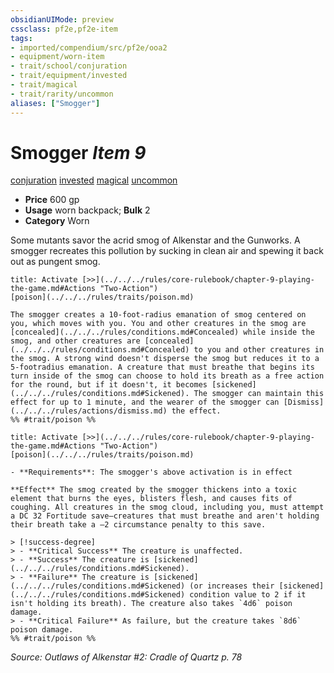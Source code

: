 ```yaml
---
obsidianUIMode: preview
cssclass: pf2e,pf2e-item
tags:
- imported/compendium/src/pf2e/ooa2
- equipment/worn-item
- trait/school/conjuration
- trait/equipment/invested
- trait/magical
- trait/rarity/uncommon
aliases: ["Smogger"]
---
```

# Smogger *Item 9*  
[conjuration](conjuration.md)  [invested](invested.md)  [magical](magical.md)  [uncommon](uncommon.md)  

- **Price** 600 gp
- **Usage** worn backpack; **Bulk** 2
- **Category** Worn

Some mutants savor the acrid smog of Alkenstar and the Gunworks. A smogger recreates this pollution by sucking in clean air and spewing it back out as pungent smog.

```ad-embed-ability
title: Activate [>>](../../../rules/core-rulebook/chapter-9-playing-the-game.md#Actions "Two-Action")
[poison](../../../rules/traits/poison.md)  

The smogger creates a 10-foot-radius emanation of smog centered on you, which moves with you. You and other creatures in the smog are [concealed](../../../rules/conditions.md#Concealed) while inside the smog, and other creatures are [concealed](../../../rules/conditions.md#Concealed) to you and other creatures in the smog. A strong wind doesn't disperse the smog but reduces it to a 5-footradius emanation. A creature that must breathe that begins its turn inside of the smog can choose to hold its breath as a free action for the round, but if it doesn't, it becomes [sickened](../../../rules/conditions.md#Sickened). The smogger can maintain this effect for up to 1 minute, and the wearer of the smogger can [Dismiss](../../../rules/actions/dismiss.md) the effect.  
%% #trait/poison %%
```

```ad-embed-ability
title: Activate [>>](../../../rules/core-rulebook/chapter-9-playing-the-game.md#Actions "Two-Action")
[poison](../../../rules/traits/poison.md)  

- **Requirements**: The smogger's above activation is in effect

**Effect** The smog created by the smogger thickens into a toxic element that burns the eyes, blisters flesh, and causes fits of coughing. All creatures in the smog cloud, including you, must attempt a DC 32 Fortitude save—creatures that must breathe and aren't holding their breath take a –2 circumstance penalty to this save.

> [!success-degree] 
> - **Critical Success** The creature is unaffected.
> - **Success** The creature is [sickened](../../../rules/conditions.md#Sickened).
> - **Failure** The creature is [sickened](../../../rules/conditions.md#Sickened) (or increases their [sickened](../../../rules/conditions.md#Sickened) condition value to 2 if it isn't holding its breath). The creature also takes `4d6` poison damage.
> - **Critical Failure** As failure, but the creature takes `8d6` poison damage.  
%% #trait/poison %%
```

*Source: Outlaws of Alkenstar #2: Cradle of Quartz p. 78*
